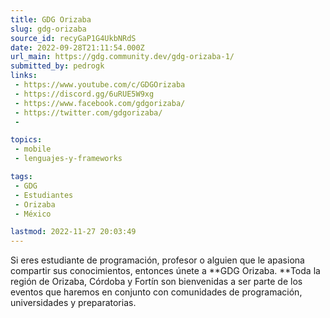 ```yaml
---
title: GDG Orizaba
slug: gdg-orizaba
source_id: recyGaP1G4UkbNRdS
date: 2022-09-28T21:11:54.000Z
url_main: https://gdg.community.dev/gdg-orizaba-1/
submitted_by: pedrogk
links: 
 - https://www.youtube.com/c/GDGOrizaba
 - https://discord.gg/6uRUE5W9xg
 - https://www.facebook.com/gdgorizaba/
 - https://twitter.com/gdgorizaba/
 - 

topics: 
 - mobile
 - lenguajes-y-frameworks

tags: 
 - GDG
 - Estudiantes
 - Orizaba
 - México

lastmod: 2022-11-27 20:03:49
---
```


Si eres estudiante de programación, profesor o alguien que le apasiona compartir sus conocimientos, entonces únete a **GDG Orizaba. **Toda la región de Orizaba, Córdoba y Fortín son bienvenidas a ser parte de los eventos que haremos en conjunto con comunidades de programación, universidades y preparatorias.
